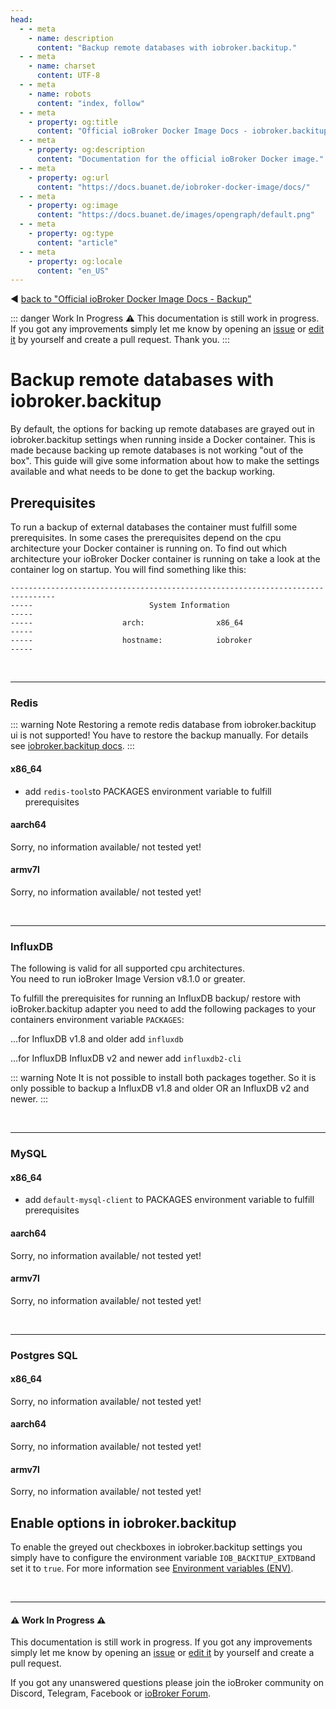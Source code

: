 ```yaml
---
head:
  - - meta
    - name: description
      content: "Backup remote databases with iobroker.backitup."
  - - meta
    - name: charset
      content: UTF‑8
  - - meta
    - name: robots
      content: "index, follow"
  - - meta
    - property: og:title
      content: "Official ioBroker Docker Image Docs - iobroker.backitup"
  - - meta
    - property: og:description
      content: "Documentation for the official ioBroker Docker image."
  - - meta
    - property: og:url
      content: "https://docs.buanet.de/iobroker-docker-image/docs/"
  - - meta
    - property: og:image
      content: "https://docs.buanet.de/images/opengraph/default.png"
  - - meta
    - property: og:type
      content: "article"
  - - meta
    - property: og:locale
      content: "en_US"
---
```


:arrow_backward: [back to "Official ioBroker Docker Image Docs - Backup"](readme.md#backup)

::: danger  Work In Progress
:warning:
This documentation is still work in progress. If you got any improvements simply let me know by opening an [issue](https://github.com/buanet/docs/issues) or [edit it](https://github.com/buanet/docs/blob/main/docs/projects/iobroker-docker-image/docs_backitup.md) by yourself and create a pull request. Thank you.
:::

# Backup remote databases with iobroker.backitup

By default, the options for backing up remote databases are grayed out in iobroker.backitup settings when running inside a Docker container. This is made because backing up remote databases is not working "out of the box". This guide will give some information about how to make the settings available and what needs to be done to get the backup working.

## Prerequisites

To run a backup of external databases the container must fulfill some prerequisites. In some cases the prerequisites depend on the cpu architecture your Docker container is running on. To find out which architecture your ioBroker Docker container is running on take a look at the container log on startup. You will find something like this: 

```
--------------------------------------------------------------------------------
-----                          System Information                          -----
-----                    arch:                x86_64                       -----
-----                    hostname:            iobroker                     -----
```

<br>

---

### Redis

::: warning Note
Restoring a remote redis database from iobroker.backitup ui is not supported! You have to restore the backup manually. For details see [iobroker.backitup docs](https://github.com/simatec/ioBroker.backitup/wiki/ioBroker.backitup-Wiki-English#redis-backup). 
:::

#### x86_64
- add `redis-tools`to PACKAGES environment variable to fulfill prerequisites 

#### aarch64

Sorry, no information available/ not tested yet!

#### armv7l

Sorry, no information available/ not tested yet!

<br>

---

### InfluxDB

The following is valid for all supported cpu architectures.<br>
You need to run ioBroker Image Version v8.1.0 or greater.

To fulfill the prerequisites for running an InfluxDB backup/ restore with ioBroker.backitup adapter you need to add the following packages to your containers environment variable `PACKAGES`:

...for InfluxDB v1.8 and older add `influxdb`

...for InfluxDB InfluxDB v2 and newer add `influxdb2-cli`

::: warning Note
It is not possible to install both packages together. So it is only possible to backup a InfluxDB v1.8 and older OR an InfluxDB v2 and newer.
:::

<br>

---

### MySQL

#### x86_64
- add `default-mysql-client` to PACKAGES environment variable to fulfill prerequisites 

#### aarch64

Sorry, no information available/ not tested yet!

#### armv7l

Sorry, no information available/ not tested yet!

<br>

---

### Postgres SQL

#### x86_64

Sorry, no information available/ not tested yet!

#### aarch64

Sorry, no information available/ not tested yet!

#### armv7l

Sorry, no information available/ not tested yet!

## Enable options in iobroker.backitup

To enable the greyed out checkboxes in iobroker.backitup settings you simply have to configure the environment variable `IOB_BACKITUP_EXTDB`and set it to `true`. For more information see [Environment variables (ENV)](/iobroker-docker-image/docs/#environment-variables-env).
<p>&nbsp</p>

---

#### :warning: Work In Progress :warning:

This documentation is still work in progress. If you got any improvements simply let me know by opening an [issue](https://github.com/buanet/docs/issues) or [edit it](https://github.com/buanet/docs/blob/main/docs/projects/iobroker-docker-image/docs_backitup.md) by yourself and create a pull request.

If you got any unanswered questions please join the ioBroker community on Discord, Telegram, Facebook or [ioBroker Forum](https://forum.iobroker.net).